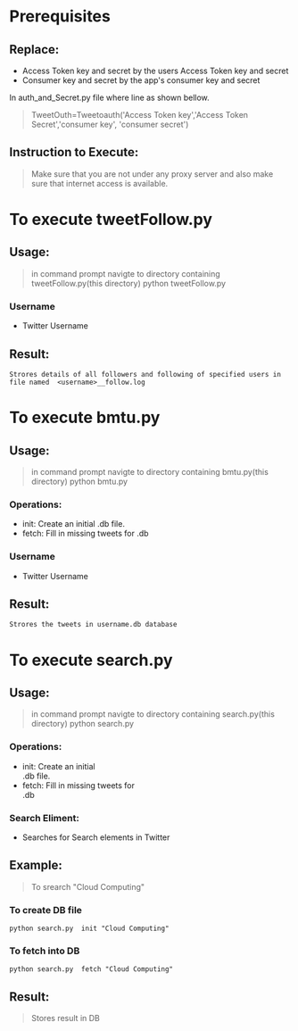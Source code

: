 # Prerequisites
## Replace: 
*    Access Token key and secret by the users Access Token key and secret
*    Consumer key and secret by the app's consumer key and secret

   In auth_and_Secret.py file where line as shown bellow.

>    TweetOuth=Tweetoauth('Access Token key','Access Token Secret','consumer key', 'consumer secret')
    
## Instruction to Execute:
>    Make sure that you are not under any proxy server and also make sure that internet access is available.

# To execute tweetFollow.py
## Usage:
>    in command prompt navigte to directory containing tweetFollow.py(this directory)
    python tweetFollow.py <username>
### Username
*	Twitter Username 
## Result:
    Strores details of all followers and following of specified users in file named  <username>__follow.log

# To execute bmtu.py

## Usage:
>    in command prompt navigte to directory containing bmtu.py(this directory) 
    python bmtu.py  <operation> <username>

### Operations:
*   init: Create an initial <username>.db file.
*   fetch: Fill in missing tweets for <username>.db

### Username
*	Twitter Username 

## Result:
    Strores the tweets in username.db database


# To execute search.py 

## Usage:
>    in command prompt navigte to directory containing search.py(this directory) 
    python search.py  <operation> <Search Element>

### Operations:
*   init: Create an initial <Search Element>.db file.
*   fetch: Fill in missing tweets for <Search Element>.db

### Search Eliment:
*   Searches for Search elements in Twitter

##	Example:
>	To srearch "Cloud Computing"
### To create DB file
    python search.py  init "Cloud Computing"
### To fetch into DB
    python search.py  fetch "Cloud Computing"

## Result:
>    Stores result in DB

